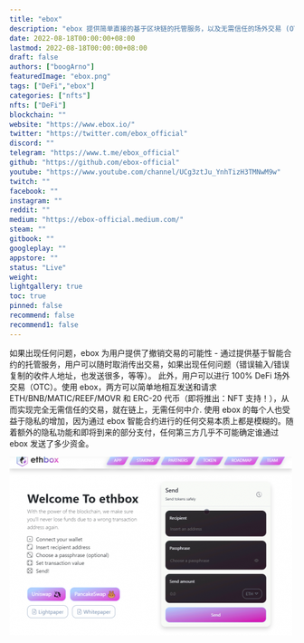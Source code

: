 ```yaml
---
title: "ebox"
description: "ebox 提供简单直接的基于区块链的托管服务，以及无需信任的场外交易 (OTC) 交易和更高的隐私性。"
date: 2022-08-18T00:00:00+08:00
lastmod: 2022-08-18T00:00:00+08:00
draft: false
authors: ["boogArno"]
featuredImage: "ebox.png"
tags: ["DeFi","ebox"]
categories: ["nfts"]
nfts: ["DeFi"]
blockchain: ""
website: "https://www.ebox.io/"
twitter: "https://twitter.com/ebox_official"
discord: ""
telegram: "https://www.t.me/ebox_official"
github: "https://github.com/ebox-official"
youtube: "https://www.youtube.com/channel/UCg3ztJu_YnhTizH3TMNwM9w"
twitch: ""
facebook: ""
instagram: ""
reddit: ""
medium: "https://ebox-official.medium.com/"
steam: ""
gitbook: ""
googleplay: ""
appstore: ""
status: "Live"
weight: 
lightgallery: true
toc: true
pinned: false
recommend: false
recommend1: false
---
```

如果出现任何问题，ebox 为用户提供了撤销交易的可能性 - 通过提供基于智能合约的托管服务，用户可以随时取消传出交易，如果出现任何问题（错误输入/错误复制的收件人地址，也发送很多，等等）。
此外，用户可以进行 100% DeFi 场外交易（OTC）。使用 ebox，两方可以简单地相互发送和请求 ETH/BNB/MATIC/REEF/MOVR 和 ERC-20 代币（即将推出：NFT 支持！），从而实现完全无需信任的交易，就在链上，无需任何中介.
使用 ebox 的每个人也受益于隐私的增加，因为通过 ebox 智能合约进行的任何交易本质上都是模糊的。随着额外的隐私功能和即将到来的部分支付，任何第三方几乎不可能确定谁通过 ebox 发送了多少资金。

![ethbox-dapp-defi-ethereum-image1-500x315_5b7e4cb18b9a5f1014ad2476e86ecd67](ethbox-dapp-defi-ethereum-image1-500x315_5b7e4cb18b9a5f1014ad2476e86ecd67.png)